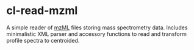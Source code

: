 # cl-read-mzml
A simple reader of [mzML](https://www.psidev.info/mzML) files storing mass spectrometry data. Includes minimalistic XML parser and accessory functions to read and transform profile spectra to centroided.